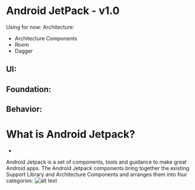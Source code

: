 # Android JetPack - v1.0


Using for now:
Architecture:
- Architecture Components
- Room
- Dagger

UI:
-

Foundation:
-

Behavior:
-

# What is Android Jetpack?
-
Android Jetpack is a set of components, tools and guidance to make great Android apps. The Android Jetpack components bring together the existing Support Library and Architecture Components and arranges them into four categories:
![alt text](https://cdn-images-1.medium.com/max/800/1*FB931aBGoALv3OLY5LSRGg.png)
